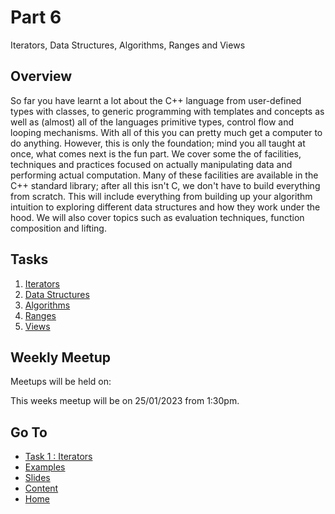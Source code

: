# Part 6

Iterators, Data Structures, Algorithms, Ranges and Views

## Overview

So far you have learnt a lot about the C++ language from user-defined types with classes, to generic programming with templates and concepts as well as (almost) all of the languages primitive types, control flow and looping mechanisms. With all of this you can pretty much get a computer to do anything. However, this is only the foundation; mind you all taught at once, what comes next is the fun part. We cover some the of facilities, techniques and practices focused on actually manipulating data and performing actual computation. Many of these facilities are available in the C++ standard library; after all this isn't C, we don't have to build everything from scratch. This will include everything from building up your algorithm intuition to exploring different data structures and how they work under the hood. We will also cover topics such as evaluation techniques, function composition and lifting.

## Tasks

1. [Iterators](/content/part6/tasks/iterators.md)
2. [Data Structures](/content/part6/tasks/data-structures.md)
3. [Algorithms](/content/part6/tasks/algorithms.md)
4. [Ranges](/content/part6/tasks/ranges.md)
5. [Views](/content/part6/tasks/views.md)

## Weekly Meetup

Meetups will be held on:

This weeks meetup will be on 25/01/2023 from 1:30pm.

## Go To

- [Task 1 : Iterators](/content/part6/tasks/iterators.md)
- [Examples](/content/part/examples/README.md)
- [Slides](/content/part/slides/README.md)
- [Content](/content/README.md)
- [Home](/README.md)

